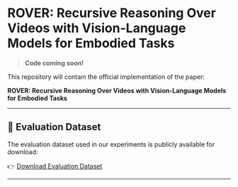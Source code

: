 
# ROVER: Recursive Reasoning Over Videos with Vision-Language Models for Embodied Tasks

> **Code coming soon!**

This repository will contain the official implementation of the paper:

**ROVER: Recursive Reasoning Over Videos with Vision-Language Models for Embodied Tasks**

---


## 📁 Evaluation Dataset

The evaluation dataset used in our experiments is publicly available for download:

👉 [Download Evaluation Dataset](https://drive.google.com/drive/folders/1Tj5lpItYeQ7hMKenBfs6iZACY168id8Y?usp=share_link)

---

